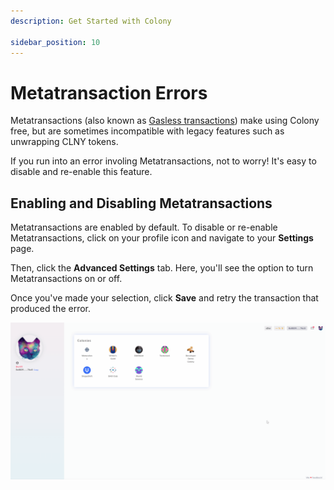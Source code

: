 ```yaml
---
description: Get Started with Colony

sidebar_position: 10
---
```


# Metatransaction Errors

Metatransactions (also known as [Gasless transactions](../advanced-features/gasless-transactions.md)) make using Colony free, but are sometimes incompatible with legacy features such as unwrapping CLNY tokens. 

If you run into an error involing Metatransactions, not to worry! It's easy to disable and re-enable this feature. 

## Enabling and Disabling Metatransactions

Metatransactions are enabled by default. To disable or re-enable Metatransactions, click on your profile icon and navigate to your **Settings** page. 

Then, click the **Advanced Settings** tab. Here, you'll see the option to turn Metatransactions on or off. 

Once you've made your selection, click **Save** and retry the transaction that produced the error. 

![](../assets/disable-metatransactions.gif)